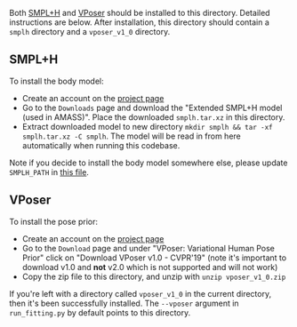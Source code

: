 Both [SMPL+H](https://mano.is.tue.mpg.de/) and [VPoser](https://github.com/nghorbani/human_body_prior) should be installed to this directory. Detailed instructions are below. After installation, this directory should contain a `smplh` directory and a `vposer_v1_0` directory.

## SMPL+H
To install the body model:
* Create an account on the [project page](https://mano.is.tue.mpg.de/)
* Go to the `Downloads` page and download the "Extended SMPL+H model (used in AMASS)". Place the downloaded `smplh.tar.xz` in this directory.
* Extract downloaded model to new directory `mkdir smplh && tar -xf smplh.tar.xz -C smplh`. The model will be read in from here automatically when running this codebase.

Note if you decide to install the body model somewhere else, please update `SMPLH_PATH` in [this file](../humor/body_model/utils.py).

## VPoser
To install the pose prior:
* Create an account on the [project page](https://smpl-x.is.tue.mpg.de/index.html)
* Go to the `Download` page and under "VPoser: Variational Human Pose Prior" click on "Download VPoser v1.0 - CVPR'19" (note it's important to download v1.0 and **not** v2.0 which is not supported and will not work)
* Copy the zip file to this directory, and unzip with `unzip vposer_v1_0.zip`

If you're left with a directory called `vposer_v1_0` in the current directory, then it's been successfully installed. The `--vposer` argument in `run_fitting.py` by default points to this directory.